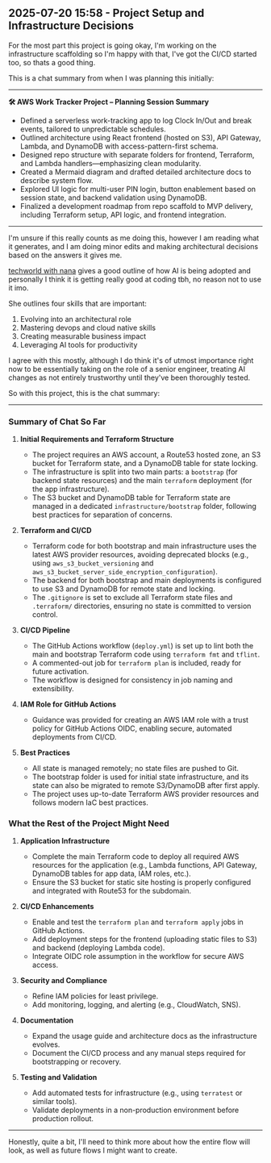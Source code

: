 ## 2025-07-20 15:58 - Project Setup and Infrastructure Decisions

For the most part this project is going okay, I'm working on the infrastructure scaffolding so I'm happy with that, I've got the CI/CD started too, so thats a good thing.

This is a chat summary from when I was planning this initially:

---

**🛠️ AWS Work Tracker Project – Planning Session Summary**

- Defined a serverless work-tracking app to log Clock In/Out and break events, tailored to unpredictable schedules.
- Outlined architecture using React frontend (hosted on S3), API Gateway, Lambda, and DynamoDB with access-pattern-first schema.
- Designed repo structure with separate folders for frontend, Terraform, and Lambda handlers—emphasizing clean modularity.
- Created a Mermaid diagram and drafted detailed architecture docs to describe system flow.
- Explored UI logic for multi-user PIN login, button enablement based on session state, and backend validation using DynamoDB.
- Finalized a development roadmap from repo scaffold to MVP delivery, including Terraform setup, API logic, and frontend integration.

---

I'm unsure if this really counts as me doing this, however I am reading what it generates, and I am doing minor edits and making architectural decisions based on the answers it gives me.

[techworld with nana](https://www.youtube.com/watch?v=Nn08HVq4BHA) gives a good outline of how AI is being adopted and personally I think it is getting really good at coding tbh, no reason not to use it imo.

She outlines four skills that are important:

1. Evolving into an architectural role
2. Mastering devops and cloud native skills
3. Creating measurable business impact
4. Leveraging AI tools for productivity

I agree with this mostly, although I do think it's of utmost importance right now to be essentially taking on the role of a senior engineer, treating AI changes as not entirely trustworthy until they've been thoroughly tested.

So with this project, this is the chat summary:

---

### Summary of Chat So Far

1. **Initial Requirements and Terraform Structure**
   - The project requires an AWS account, a Route53 hosted zone, an S3 bucket for Terraform state, and a DynamoDB table for state locking.
   - The infrastructure is split into two main parts: a `bootstrap` (for backend state resources) and the main `terraform` deployment (for the app infrastructure).
   - The S3 bucket and DynamoDB table for Terraform state are managed in a dedicated `infrastructure/bootstrap` folder, following best practices for separation of concerns.

2. **Terraform and CI/CD**
   - Terraform code for both bootstrap and main infrastructure uses the latest AWS provider resources, avoiding deprecated blocks (e.g., using `aws_s3_bucket_versioning` and `aws_s3_bucket_server_side_encryption_configuration`).
   - The backend for both bootstrap and main deployments is configured to use S3 and DynamoDB for remote state and locking.
   - The `.gitignore` is set to exclude all Terraform state files and `.terraform/` directories, ensuring no state is committed to version control.

3. **CI/CD Pipeline**
   - The GitHub Actions workflow (`deploy.yml`) is set up to lint both the main and bootstrap Terraform code using `terraform fmt` and `tflint`.
   - A commented-out job for `terraform plan` is included, ready for future activation.
   - The workflow is designed for consistency in job naming and extensibility.

4. **IAM Role for GitHub Actions**
   - Guidance was provided for creating an AWS IAM role with a trust policy for GitHub Actions OIDC, enabling secure, automated deployments from CI/CD.

5. **Best Practices**
   - All state is managed remotely; no state files are pushed to Git.
   - The bootstrap folder is used for initial state infrastructure, and its state can also be migrated to remote S3/DynamoDB after first apply.
   - The project uses up-to-date Terraform AWS provider resources and follows modern IaC best practices.

### What the Rest of the Project Might Need

1. **Application Infrastructure**
   - Complete the main Terraform code to deploy all required AWS resources for the application (e.g., Lambda functions, API Gateway, DynamoDB tables for app data, IAM roles, etc.).
   - Ensure the S3 bucket for static site hosting is properly configured and integrated with Route53 for the subdomain.

2. **CI/CD Enhancements**
   - Enable and test the `terraform plan` and `terraform apply` jobs in GitHub Actions.
   - Add deployment steps for the frontend (uploading static files to S3) and backend (deploying Lambda code).
   - Integrate OIDC role assumption in the workflow for secure AWS access.

3. **Security and Compliance**
   - Refine IAM policies for least privilege.
   - Add monitoring, logging, and alerting (e.g., CloudWatch, SNS).

4. **Documentation**
   - Expand the usage guide and architecture docs as the infrastructure evolves.
   - Document the CI/CD process and any manual steps required for bootstrapping or recovery.

5. **Testing and Validation**
   - Add automated tests for infrastructure (e.g., using `terratest` or similar tools).
   - Validate deployments in a non-production environment before production rollout.

---

Honestly, quite a bit, I'll need to think more about how the entire flow will look, as well as future flows I might want to create.


